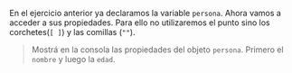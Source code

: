 En el ejercicio anterior ya declaramos la variable `persona`. Ahora vamos a acceder a sus propiedades. Para ello no utilizaremos el punto sino los corchetes(`[ ]`) y las comillas (`""`). 

> Mostrá en la consola las propiedades del objeto `persona`. Primero el `nombre` y luego la `edad`. 
